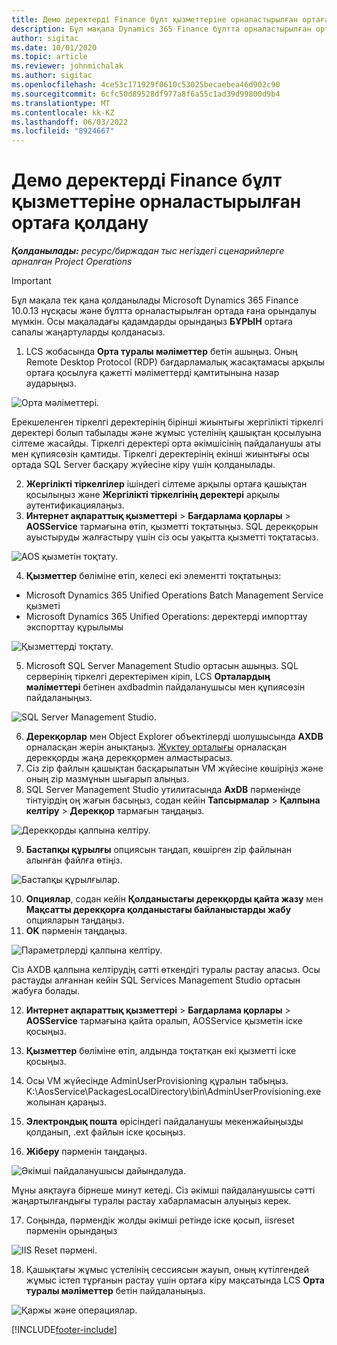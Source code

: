 ```yaml
---
title: Демо деректерді Finance бұлт қызметтеріне орналастырылған ортаға қолдану
description: Бұл мақала Dynamics 365 Finance бұлтта орналастырылған ортаға Жоба әрекеттерінен демонстрациялық деректерді қалай қолдану керектігін түсіндіреді.
author: sigitac
ms.date: 10/01/2020
ms.topic: article
ms.reviewer: johnmichalak
ms.author: sigitac
ms.openlocfilehash: 4ce53c171929f0610c53025becaebea46d902c90
ms.sourcegitcommit: 6cfc50d89528df977a8f6a55c1ad39d99800d9b4
ms.translationtype: MT
ms.contentlocale: kk-KZ
ms.lasthandoff: 06/03/2022
ms.locfileid: "8924667"
---
```

# <a name="apply-demo-data-to-a-finance-cloud-hosted-environment"></a>Демо деректерді Finance бұлт қызметтеріне орналастырылған ортаға қолдану

_**Қолданылады:** ресурс/биржадан тыс негіздегі сценарийлерге арналған Project Operations_

> [!IMPORTANT]
> Бұл мақала тек қана қолданылады Microsoft Dynamics 365 Finance 10.0.13 нұсқасы және бұлтта орналастырылған ортада ғана орындалуы мүмкін. Осы мақаладағы қадамдарды орындаңыз **БҰРЫН** ортаға сапалы жаңартуларды қолданасыз.

1. LCS жобасында **Орта туралы мәліметтер** бетін ашыңыз. Оның Remote Desktop Protocol (RDP) бағдарламалық жасақтамасы арқылы ортаға қосылуға қажетті мәліметтерді қамтитынына назар аударыңыз.

![Орта мәліметтері.](./media/1EnvironmentDetails.png)

Ерекшеленген тіркелгі деректерінің бірінші жиынтығы жергілікті тіркелгі деректері болып табылады және жұмыс үстелінің қашықтан қосылуына сілтеме жасайды. Тіркелгі деректері орта әкімшісінің пайдаланушы аты мен құпиясөзін қамтиды. Тіркелгі деректерінің екінші жиынтығы осы ортада SQL Server басқару жүйесіне кіру үшін қолданылады.

2. **Жергілікті тіркелгілер** ішіндегі сілтеме арқылы ортаға қашықтан қосылыңыз және **Жергілікті тіркелгінің деректері** арқылы аутентификациялаңыз.
3. **Интернет ақпараттық қызметтері** > **Бағдарлама қорлары** > **AOSService** тармағына өтіп, қызметті тоқтатыңыз. SQL дерекқорын ауыстыруды жалғастыру үшін сіз осы уақытта қызметті тоқтатасыз.

![AOS қызметін тоқтату.](./media/2StopAOS.png)

4. **Қызметтер** бөліміне өтіп, келесі екі элементті тоқтатыңыз:

- Microsoft Dynamics 365 Unified Operations Batch Management Service қызметі
- Microsoft Dynamics 365 Unified Operations: деректерді импорттау экспорттау құрылымы

![Қызметтерді тоқтату.](./media/3StopServices.png)

5. Microsoft SQL Server Management Studio ортасын ашыңыз. SQL серверінің тіркелгі деректерімен кіріп, LCS **Орталардың мәліметтері** бетінен axdbadmin пайдаланушысы мен құпиясөзін пайдаланыңыз.

![SQL Server Management Studio.](./media/4SSMS.png)

6. **Дерекқорлар** мен Object Explorer объектілерді шолушысында **AXDB** орналасқан жерін анықтаңыз. [Жүктеу орталығы](https://download.microsoft.com/download/1/a/3/1a314bd2-b082-4a87-abdc-1ba26c92b63d/ProjOpsDemoDataFOGARelease.zip) орналасқан дерекқорды жаңа дерекқормен алмастырасыз. 
7. Сіз zip файлын қашықтан басқарылатын VM жүйесіне көшіріңіз және оның zip мазмұнын шығарып алыңыз.
8. SQL Server Management Studio утилитасында **AxDB** пәрменінде тінтуірдің оң жағын басыңыз, содан кейін **Тапсырмалар** > **Қалпына келтіру** > **Дерекқор** тармағын таңдаңыз.

![Дерекқорды қалпына келтіру.](./media/5RestoreDatabase.png)

9. **Бастапқы құрылғы** опциясын таңдап, көшірген zip файлынан алынған файлға өтіңіз.

![Бастапқы құрылғылар.](./media/6SourceDevice.png)

10. **Опциялар**, содан кейін **Қолданыстағы дерекқорды қайта жазу** мен **Мақсатты дерекқорға қолданыстағы байланыстарды жабу** опцияларын таңдаңыз. 
11. **OK** пәрменін таңдаңыз.

![Параметрлерді қалпына келтіру.](./media/7RestoreSetting.png)

Сіз AXDB қалпына келтірудің сәтті өткендігі туралы растау аласыз. Осы растауды алғаннан кейін SQL Services Management Studio ортасын жабуға болады.

12. **Интернет ақпараттық қызметтері** > **Бағдарлама қорлары** > **AOSService** тармағына қайта оралып, AOSService қызметін іске қосыңыз.
13. **Қызметтер** бөліміне өтіп, алдында тоқтатқан екі қызметті іске қосыңыз.

14. Осы VM жүйесінде AdminUserProvisioning құралын табыңыз. K:\AosService\PackagesLocalDirectory\bin\AdminUserProvisioning.exe жолынан қараңыз.
15. **Электрондық пошта** өрісіндегі пайдаланушы мекенжайыңызды қолданып, .ext файлын іске қосыңыз. 
16. **Жіберу** пәрменін таңдаңыз.

![Әкімші пайдаланушысы дайындалуда.](./media/8AdminUserProvisioning.png)

Мұны аяқтауға бірнеше минут кетеді. Сіз әкімші пайдаланушысы сәтті жаңартылғандығы туралы растау хабарламасын алуыңыз керек.

17. Соңында, пәрмендік жолды әкімші ретінде іске қосып, iisreset пәрменін орындаңыз

![IIS Reset пәрмені.](./media/9IISReset.png)

18. Қашықтағы жұмыс үстелінің сессиясын жауып, оның күтілгендей жұмыс істеп тұрғанын растау үшін ортаға кіру мақсатында LCS **Орта туралы мәліметтер** бетін пайдаланыңыз.

![Қаржы және операциялар.](./media/10FinanceAndOperations.png)


[!INCLUDE[footer-include](../includes/footer-banner.md)]
